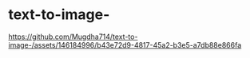 # text-to-image-
https://github.com/Mugdha714/text-to-image-/assets/146184996/b43e72d9-4817-45a2-b3e5-a7db88e866fa
